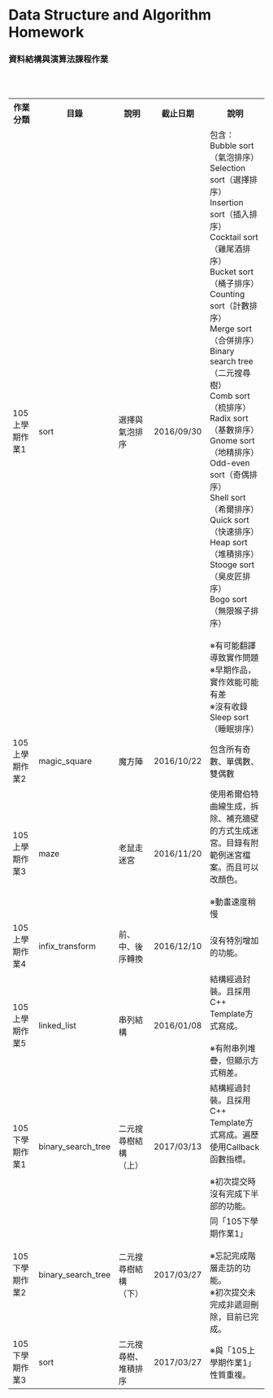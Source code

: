 <h1>Data Structure and Algorithm Homework</h1>
<h3>資料結構與演算法課程作業</h3>
<p>
  <table>
    <tr>
      <th>作業分類</th>
      <th>目錄</th>
      <th>說明</th>
      <th>截止日期</th>
      <th>說明</th>
    </tr>
    <tr>
      <td>105上學期作業1</td>
      <td>sort</td>
      <td>選擇與氣泡排序</td>
      <td>2016/09/30</td>
      <td>包含：<br/>Bubble sort（氣泡排序）<br/>Selection sort（選擇排序）<br/>Insertion sort（插入排序）<br/>Cocktail sort（雞尾酒排序）<br/>Bucket sort（桶子排序）<br/>Counting sort（計數排序）<br/>Merge sort（合併排序）<br/>Binary search tree（二元搜尋樹）<br/>Comb sort（梳排序）<br/>Radix sort（基數排序）<br/>Gnome sort（地精排序）<br/>Odd-even sort（奇偶排序）<br/>Shell sort（希爾排序）<br/>Quick sort（快速排序）<br/>Heap sort（堆積排序）<br/>Stooge sort（臭皮匠排序）<br/>Bogo sort（無限猴子排序）<br/><br/>※有可能翻譯導致實作問題<br/>※早期作品，實作效能可能有差<br/>※沒有收錄Sleep sort（睡眠排序）</td>
    </tr>
    <tr>
      <td>105上學期作業2</td>
      <td>magic_square</td>
      <td>魔方陣</td>
      <td>2016/10/22</td>
      <td>包含所有奇數、單偶數、雙偶數</td>
    </tr>
    <tr>
      <td>105上學期作業3</td>
      <td>maze</td>
      <td>老鼠走迷宮</td>
      <td>2016/11/20</td>
      <td>使用希爾伯特曲線生成，拆除、補充牆壁的方式生成迷宮。目錄有附範例迷宮檔案。而且可以改顏色。<br/><br/>※動畫速度稍慢</td>
    </tr>
    <tr>
      <td>105上學期作業4</td>
      <td>infix_transform</td>
      <td>前、中、後序轉換</td>
      <td>2016/12/10</td>
      <td>沒有特別增加的功能。</td>
    </tr>
    <tr>
      <td>105上學期作業5</td>
      <td>linked_list</td>
      <td>串列結構</td>
      <td>2016/01/08</td>
      <td>結構經過封裝。且採用C++ Template方式寫成。<br/><br/>※有附串列堆疊，但顯示方式稍差。</td>
    </tr>
    <tr>
      <td>105下學期作業1</td>
      <td>binary_search_tree</td>
      <td>二元搜尋樹結構（上）</td>
      <td>2017/03/13</td>
      <td>結構經過封裝。且採用C++ Template方式寫成。遍歷使用Callback函數指標。<br/><br/>※初次提交時沒有完成下半部的功能。</td>
    </tr>
    <tr>
      <td>105下學期作業2</td>
      <td>binary_search_tree</td>
      <td>二元搜尋樹結構（下）</td>
      <td>2017/03/27</td>
      <td>同「105下學期作業1」<br/><br/>※忘記完成階層走訪的功能。<br/>※初次提交未完成非遞迴刪除，目前已完成。</td>
    </tr>
    <tr>
      <td>105下學期作業3</td>
      <td>sort</td>
      <td>二元搜尋樹、堆積排序</td>
      <td>2017/03/27</td>
      <td>※與「105上學期作業1」性質重複。</td>
    </tr>
  </table>
</p>
